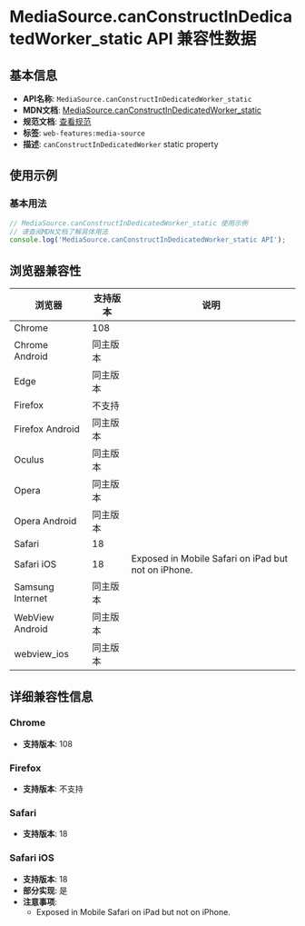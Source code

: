 # MediaSource.canConstructInDedicatedWorker_static API 兼容性数据

## 基本信息

- **API名称**: `MediaSource.canConstructInDedicatedWorker_static`
- **MDN文档**: [MediaSource.canConstructInDedicatedWorker_static](https://developer.mozilla.org/docs/Web/API/MediaSource/canConstructInDedicatedWorker_static)
- **规范文档**: [查看规范](https://w3c.github.io/media-source/#dom-mediasource-canconstructindedicatedworker)
- **标签**: `web-features:media-source`
- **描述**: `canConstructInDedicatedWorker` static property

## 使用示例

### 基本用法

```javascript
// MediaSource.canConstructInDedicatedWorker_static 使用示例
// 请查阅MDN文档了解具体用法
console.log('MediaSource.canConstructInDedicatedWorker_static API');
```

## 浏览器兼容性

| 浏览器 | 支持版本 | 说明 |
|--------|----------|------|
| Chrome | 108 |  |
| Chrome Android | 同主版本 |  |
| Edge | 同主版本 |  |
| Firefox | 不支持 |  |
| Firefox Android | 同主版本 |  |
| Oculus | 同主版本 |  |
| Opera | 同主版本 |  |
| Opera Android | 同主版本 |  |
| Safari | 18 |  |
| Safari iOS | 18 | Exposed in Mobile Safari on iPad but not on iPhone. |
| Samsung Internet | 同主版本 |  |
| WebView Android | 同主版本 |  |
| webview_ios | 同主版本 |  |

## 详细兼容性信息

### Chrome

- **支持版本**: 108

### Firefox

- **支持版本**: 不支持

### Safari

- **支持版本**: 18

### Safari iOS

- **支持版本**: 18
- **部分实现**: 是
- **注意事项**:
  - Exposed in Mobile Safari on iPad but not on iPhone.

